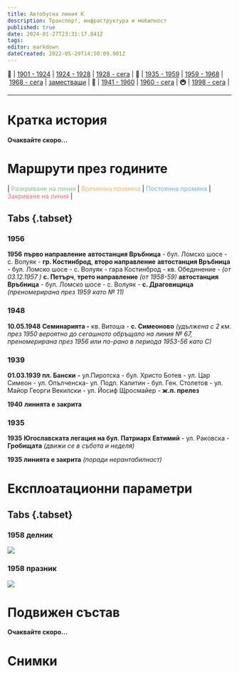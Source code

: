 ```yaml
---
title: Автобусна линия К
description: Транспорт, инфраструктура и мобилност
published: true
date: 2024-01-27T23:31:17.841Z
tags: 
editor: markdown
dateCreated: 2022-05-29T14:50:09.901Z
---
```


🚋 | [1901 - 1924](/bg/public-transport/tram-routes-1901-1924) | [1924 - 1928](/bg/public-transport/tram-routes-1924-1928) | [1928 - сега](/bg/public-transport/tram-routes-1928-sega) | 🚌 | [1935 - 1959](/bg/public-transport/bus-routes-1935-1959) | [1959 - 1968](/bg/public-transport/bus-routes-1959-1968) | [1968 - сега](/bg/public-transport/bus-routes-1968-sega) | [заместващи](/bg/public-transport/bus-routes-replacement-services) | 🚎 | [1941 - 1960](/bg/public-transport/trolleybus-routes-1941-1960) | [1960 - сега](/bg/public-transport/trolleybus-routes-1960-sega) | 🚇 | [1998 - сега](/bg/public-transport/metro-routes) |

---

# Кратка история

**Очаквайте скоро…**


# Маршрути през годините
| <span style="color:#81C784">Разкриване на линия</span> | <span style="color:#FFB74D">Временна промяна</span> | <span style="color:#64B5F6">Постоянна промяна</span> | <span style="color:#E57373">Закриване на линия</span> |


## Tabs {.tabset}


### 1956
**1956** **първо направление** **автостанция Връбница** - бул. Ломско шосе - с. Волуяк - **гр. Костинброд**, **второ направление** **автостанция Връбница** - бул. Ломско шосе - с. Волуяк - гара Костинброд - кв. Обединение - *(от 03.12.1957 )* **с. Петърч**, **трето направление** *(от 1958-59)* **автостанция Връбница** - бул. Ломско шосе - с. Волуяк - **с. Драговищица** *(преномерирана през 1959 като № 11)*

### 1948
**10.05.1948** **Семинарията -** кв. Витоша - **с. Симеоново** *(удължена с 2 км. през 1950 вероятно до сегашното обръщало на линия № 67, преномерирана през 1956 или по-рано в периода 1953-56 като С)*

### 1939
**01.03.1939 пл. Бански** **\-** ул.Пиротска - бул. Христо Ботев - ул. Цар Симеон - ул. Опълченска- ул. Подп. Калитин - бул. Ген. Столетов - ул. Майор Георги Векилски - ул. Йосиф Щросмайер - **ж.п. прелез** 

**1940** **линията е закрита**

### 1935
**1935** **Югославската легация на бул. Патриарх Евтимий** - ул. Раковска - **Гробищата** *(движи се в събота и неделя)*

**1935** **линията е закрита** *(поради нерантабилност)*



# Експлоатационни параметри

## Tabs {.tabset}

### 1958 делник
<img src="http://46.10.181.183:1518/trinmo/literature/1958-patevoditel/1958-line%d0%9a.jpg">

### 1958 празник
<img src="http://46.10.181.183:1518/trinmo/literature/1958-patevoditel/1958-line%d0%9a-praznik.jpg">


# **Подвижен състав**

**Очаквайте скоро…**

# Снимки


